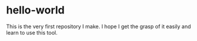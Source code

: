 # hello-world
This is the very first repository I make. 
I hope I get the grasp of it easily and learn to use this tool.
